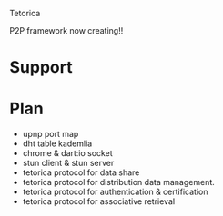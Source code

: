 Tetorica

P2P framework now creating!!

# Support

# Plan
+ upnp port map
+ dht table kademlia
+ chrome & dart:io socket
+ stun client & stun server
+ tetorica protocol for data share
+ tetorica protocol for distribution data management.
+ tetorica protocol for authentication & certification
+ tetorica protocol for associative retrieval
